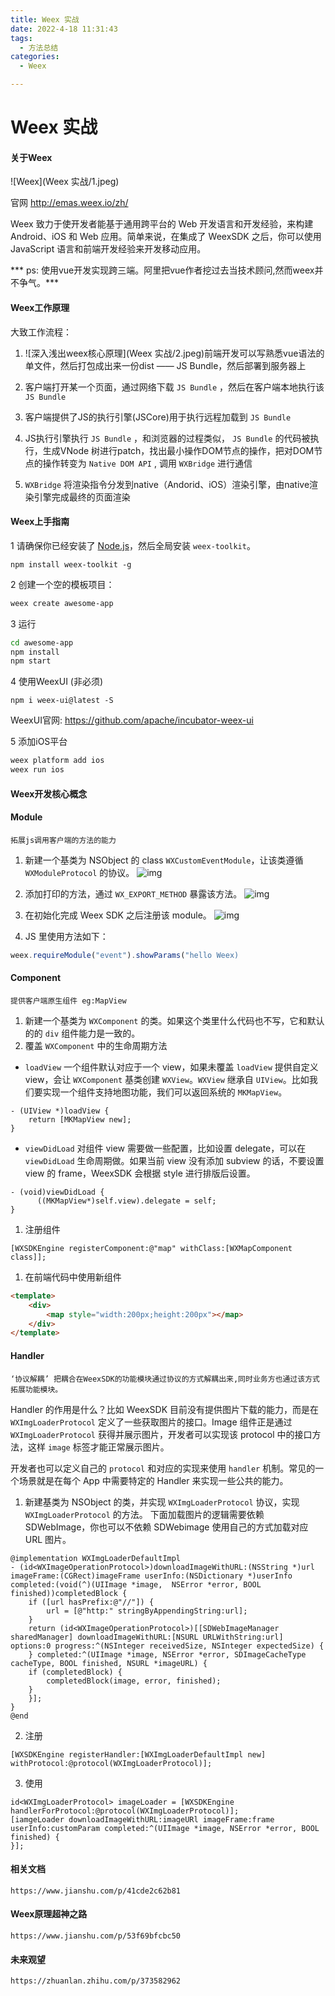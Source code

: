 ```yaml
---
title: Weex 实战
date: 2022-4-18 11:31:43
tags:
  - 方法总结
categories:
  - Weex

---
```


# Weex 实战

<!--more-->

#### 关于Weex

![Weex](Weex 实战/1.jpeg)

官网 http://emas.weex.io/zh/

Weex 致力于使开发者能基于通用跨平台的 Web 开发语言和开发经验，来构建 Android、iOS 和 Web 应用。简单来说，在集成了 WeexSDK 之后，你可以使用 JavaScript 语言和前端开发经验来开发移动应用。

*** ps: 使用vue开发实现跨三端。阿里把vue作者挖过去当技术顾问,然而weex并不争气。***

#### Weex工作原理

大致工作流程：

1. ![深入浅出weex核心原理](Weex 实战/2.jpeg)前端开发可以写熟悉vue语法的单文件，然后打包成出来一份dist —— JS Bundle，然后部署到服务器上

2. 客户端打开某一个页面，通过网络下载 `JS Bundle` ，然后在客户端本地执行该 `JS Bundle`

3. 客户端提供了JS的执行引擎(JSCore)用于执行远程加载到 `JS Bundle`

4. JS执行引擎执行 `JS Bundle` ，和浏览器的过程类似， `JS Bundle` 的代码被执行，生成VNode 树进行patch，找出最小操作DOM节点的操作，把对DOM节点的操作转变为 `Native DOM API` , 调用 `WXBridge` 进行通信 

5. `WXBridge` 将渲染指令分发到native（Andorid、iOS）渲染引擎，由native渲染引擎完成最终的页面渲染

   

#### Weex上手指南

1 请确保你已经安装了 [Node.js](https://nodejs.org/)，然后全局安装 `weex-toolkit`。

```
npm install weex-toolkit -g
```

2 创建一个空的模板项目：

```bash
weex create awesome-app
```

3 运行

```bash
cd awesome-app
npm install
npm start
```

4 使用WeexUI (非必须)

```
npm i weex-ui@latest -S
```

WeexUI官网: https://github.com/apache/incubator-weex-ui



5 添加iOS平台

```bash
weex platform add ios
weex run ios
```



#### Weex开发核心概念

#### Module

```
拓展js调用客户端的方法的能力
```

1. 新建一个基类为 NSObject 的 class `WXCustomEventModule`，让该类遵循 `WXModuleProtocol` 的协议。 ![img](https://img.alicdn.com/tfs/TB1LrZ8n7voK1RjSZPfXXXPKFXa-1042-264.png)
2. 添加打印的方法，通过 `WX_EXPORT_METHOD` 暴露该方法。 ![img](https://img.alicdn.com/tfs/TB156M9nZfpK1RjSZFOXXa6nFXa-1434-564.png)
3. 在初始化完成 Weex SDK 之后注册该 module。 ![img](https://img.alicdn.com/tfs/TB1IGo4nVzqK1RjSZFoXXbfcXXa-1420-122.png)

4. JS 里使用方法如下：

```javascript
weex.requireModule("event").showParams("hello Weex)
```



#### Component

```
提供客户端原生组件 eg:MapView
```

1. 新建一个基类为 `WXComponent` 的类。如果这个类里什么代码也不写，它和默认的的 `div` 组件能力是一致的。
2. 覆盖 `WXComponent` 中的生命周期方法

- `loadView`
  一个组件默认对应于一个 view，如果未覆盖 `loadView` 提供自定义 view，会让 `WXComponent` 基类创建 `WXView`。`WXView` 继承自 `UIView`。比如我们要实现一个组件支持地图功能，我们可以返回系统的 `MKMapView`。

```text
- (UIView *)loadView {
    return [MKMapView new];
}
```

- `viewDidLoad` 对组件 view 需要做一些配置，比如设置 delegate，可以在 `viewDidLoad` 生命周期做。如果当前 view 没有添加 subview 的话，不要设置 view 的 frame，WeexSDK 会根据 style 进行排版后设置。

```text
- (void)viewDidLoad {
      ((MKMapView*)self.view).delegate = self;
}
```

1. 注册组件

```text
[WXSDKEngine registerComponent:@"map" withClass:[WXMapComponent class]];
```

1. 在前端代码中使用新组件

```html
<template>
    <div>
        <map style="width:200px;height:200px"></map>
    </div>
</template>
```



 #### Handler

```
‘协议解耦’ 把耦合在WeexSDK的功能模块通过协议的方式解耦出来,同时业务方也通过该方式拓展功能模块。
```

Handler 的作用是什么？比如 WeexSDK 目前没有提供图片下载的能力，而是在 `WXImgLoaderProtocol` 定义了一些获取图片的接口。Image 组件正是通过 `WXImgLoaderProtocol` 获得并展示图片，开发者可以实现该 protocol 中的接口方法，这样 `image` 标签才能正常展示图片。

开发者也可以定义自己的 `protocol` 和对应的实现来使用 `handler` 机制。常见的一个场景就是在每个 App 中需要特定的 Handler 来实现一些公共的能力。

1. 新建基类为 NSObject 的类，并实现 `WXImgLoaderProtocol` 协议，实现 `WXImgLoaderProtocol` 的方法。 下面加载图片的逻辑需要依赖 SDWebImage，你也可以不依赖 SDWebimage 使用自己的方式加载对应 URL 图片。

```text
@implementation WXImgLoaderDefaultImpl
- (id<WXImageOperationProtocol>)downloadImageWithURL:(NSString *)url imageFrame:(CGRect)imageFrame userInfo:(NSDictionary *)userInfo completed:(void(^)(UIImage *image,  NSError *error, BOOL finished))completedBlock {
    if ([url hasPrefix:@"//"]) {
        url = [@"http:" stringByAppendingString:url];
    }
    return (id<WXImageOperationProtocol>)[[SDWebImageManager sharedManager] downloadImageWithURL:[NSURL URLWithString:url] options:0 progress:^(NSInteger receivedSize, NSInteger expectedSize) {
    } completed:^(UIImage *image, NSError *error, SDImageCacheType cacheType, BOOL finished, NSURL *imageURL) {
    if (completedBlock) {
        completedBlock(image, error, finished);
    }
    }];
}
@end
```

2. 注册

```text
[WXSDKEngine registerHandler:[WXImgLoaderDefaultImpl new] withProtocol:@protocol(WXImgLoaderProtocol)];
```

3. 使用

```text
id<WXImgLoaderProtocol> imageLoader = [WXSDKEngine handlerForProtocol:@protocol(WXImgLoaderProtocol)];
[iamgeLoader downloadImageWithURL:imageURl imageFrame:frame userInfo:customParam completed:^(UIImage *image, NSError *error, BOOL finished) {
}];
```



#### 相关文档

```
https://www.jianshu.com/p/41cde2c62b81
```

#### Weex原理超神之路

```
https://www.jianshu.com/p/53f69bfcbc50
```

#### 未来观望

```
https://zhuanlan.zhihu.com/p/373582962
```



